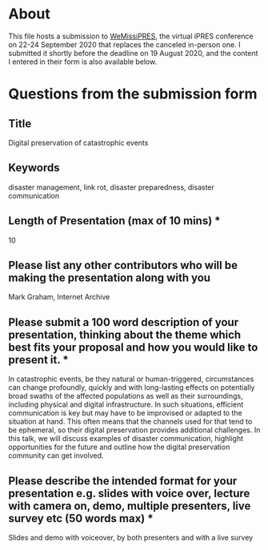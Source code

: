 # About

This file hosts a submission to [WeMissiPRES](https://www.dpconline.org/events/wemissipres), the virtual iPRES conference on 22-24 September 2020 that replaces the canceled in-person one. I submitted it shortly before the deadline on 19 August 2020, and the content I entered in their form is also available below.

# Questions from the submission form

## Title

Digital preservation of catastrophic events


## Keywords
disaster management, link rot, disaster preparedness, disaster communication

## Length of Presentation (max of 10 mins) *

10

## Please list any other contributors who will be making the presentation along with you

Mark Graham, Internet Archive

## Please submit a 100 word description of your presentation, thinking about the theme which best fits your proposal and how you would like to present it. *

In catastrophic events, be they natural or human-triggered, circumstances can change profoundly, quickly and with long-lasting effects on potentially broad swaths of the affected populations as well as their surroundings, including physical and digital infrastructure. In such situations, efficient communication is key but may have to be improvised or adapted to the situation at hand. This often means that the channels used for that tend to be ephemeral, so their digital preservation provides additional challenges. In this talk, we will discuss examples of disaster communication, highlight opportunities for the future and outline how the digital preservation community can get involved.

## Please describe the intended format for your presentation e.g. slides with voice over, lecture with camera on, demo, multiple presenters, live survey etc (50 words max) *

Slides and demo with voiceover, by both presenters and with a live survey
